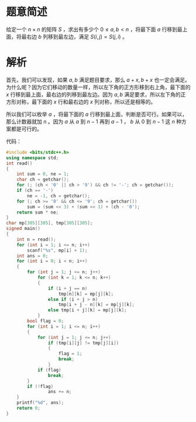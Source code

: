 # 题意简述

给定一个 $n \times n$ 的矩阵 $S$ ，求出有多少个 $0 \leq a,b <n$ ，将最下面 $a$ 行移到最上面，将最右边 $b$ 列移到最左边，满足 $S(i,j)=S(j,i)$ 。

# 解析

首先，我们可以发现，如果 $a,b$ 满足题目要求，那么 $a+x,b+x$ 也一定会满足。为什么呢？因为它们移动的数量一样，所以左下角的正方形移到右上角，最下面的 $x$ 行移到最上面，最右边的列移到最左边。因为 $a,b$ 满足要求，所以左下角的正方形对称，最下面的 $x$ 行和最右边的 $x$ 列对称，所以还是相等的。

所以我们可以枚举 $a$ ，将最下面的 $a$ 行移到最上面，判断是否可行。如果可以，那么计数器就加 $n$ 。因为 $a$ 从 $a$ 到 $n-1$ 再到 $a-1$ ， $b$ 从 $0$ 到 $n-1$ 这 $n$ 种方案都是可行的。

代码：

```cpp
#include <bits/stdc++.h>
using namespace std;
int read()
{
	int sum = 0, ne = 1;
	char ch = getchar();
	for (; (ch < '0' || ch > '9') && ch != '-'; ch = getchar());
	if (ch == '-')
		ne = -1, ch = getchar();
	for (; ch >= '0' && ch <= '9'; ch = getchar())
		sum = (sum << 3) + (sum << 1) + (ch - '0');
	return sum * ne;
}
char mp[305][305], tmp[305][305];
signed main()
{
	int n = read();
	for (int i = 1; i <= n; i++)
		scanf("%s", mp[i] + 1);
	int ans = 0;
	for (int i = 0; i < n; i++)
	{
		for (int j = 1; j <= n; j++)
			for (int k = 1; k <= n; k++)
			{
				if (i + j == n)
					tmp[n][k] = mp[j][k];
				else if (i + j > n)
					tmp[i + j - n][k] = mp[j][k];
				else tmp[i + j][k] = mp[j][k];
			}
		bool flag = 0;
		for (int i = 1; i <= n; i++)
		{
			for (int j = 1; j <= n; j++)
				if (tmp[i][j] != tmp[j][i])
				{
					flag = 1;
					break;
				}
			if (flag)
				break;
		}
		if (!flag)
				ans += n; 
	}
	printf("%d", ans);
	return 0;
}

```

